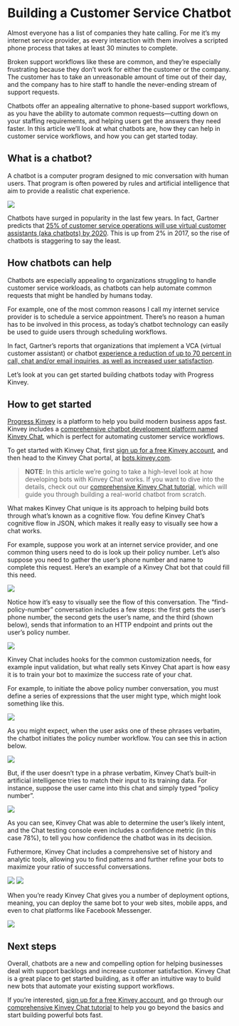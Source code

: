 # Building a Customer Service Chatbot

Almost everyone has a list of companies they hate calling. For me it’s my internet service provider, as every interaction with them involves a scripted phone process that takes at least 30 minutes to complete.

Broken support workflows like these are common, and they’re especially frustrating because they don’t work for either the customer or the company. The customer has to take an unreasonable amount of time out of their day, and the company has to hire staff to handle the never-ending stream of support requests.

Chatbots offer an appealing alternative to phone-based support workflows, as you have the ability to automate common requests—cutting down on your staffing requirements, and helping users get the answers they need faster. In this article we’ll look at what chatbots are, how they can help in customer service workflows, and how you can get started today.

## What is a chatbot?

A chatbot is a computer program designed to mic conversation with human users. That program is often powered by rules and artificial intelligence that aim to provide a realistic chat experience.

![](chatbot.gif)

Chatbots have surged in popularity in the last few years. In fact, Gartner predicts that [25% of customer service operations will use virtual customer assistants (aka chatbots) by 2020](https://www.gartner.com/en/newsroom/press-releases/2018-02-19-gartner-says-25-percent-of-customer-service-operations-will-use-virtual-customer-assistants-by-2020). This is up from 2% in 2017, so the rise of chatbots is staggering to say the least.

## How chatbots can help

Chatbots are especially appealing to organizations struggling to handle customer service workloads, as chatbots can help automate common requests that might be handled by humans today.

For example, one of the most common reasons I call my internet service provider is to schedule a service appointment. There’s no reason a human has to be involved in this process, as today’s chatbot technology can easily be used to guide users through scheduling workflows.

In fact, Gartner’s reports that organizations that implement a VCA (virtual customer assistant) or chatbot [experience a reduction of up to 70 percent in call, chat and/or email inquiries, as well as increased user satisfaction](https://www.gartner.com/en/newsroom/press-releases/2018-02-19-gartner-says-25-percent-of-customer-service-operations-will-use-virtual-customer-assistants-by-2020).

Let’s look at you can get started building chatbots today with Progress Kinvey.

## How to get started

[Progress Kinvey](https://www.progress.com/kinvey) is a platform to help you build modern business apps fast. Kinvey includes a [comprehensive chatbot development platform named Kinvey Chat](https://www.progress.com/kinvey/chat), which is perfect for automating customer service workflows.

To get started with Kinvey Chat, first [sign up for a free Kinvey account](https://console.kinvey.com/sign-up), and then head to the Kinvey Chat portal, at [bots.kinvey.com](https://bots.kinvey.com).

> **NOTE**: In this article we’re going to take a high-level look at how developing bots with Kinvey Chat works. If you want to dive into the details, check out our [comprehensive Kinvey Chat tutorial](https://www.progress.com/kinvey/chat/chatbot-tutorial-intro), which will guide you through building a real-world chatbot from scratch.

What makes Kinvey Chat unique is its approach to helping build bots through what’s known as a cognitive flow. You define Kinvey Chat’s cognitive flow in JSON, which makes it really easy to visually see how a chat works.

For example, suppose you work at an internet service provider, and one common thing users need to do is look up their policy number. Let’s also suppose you need to gather the user’s phone number and name to complete this request. Here’s an example of a Kinvey Chat bot that could fill this need.

![](policy-number-bot.png)

Notice how it’s easy to visually see the flow of this conversation. The “find-policy-number” conversation includes a few steps: the first gets the user’s phone number, the second gets the user’s name, and the third (shown below), sends that information to an HTTP endpoint and prints out the user’s policy number.

![](policy-number-bot-2.png)

Kinvey Chat includes hooks for the common customization needs, for example input validation, but what really sets Kinvey Chat apart is how easy it is to train your bot to maximize the success rate of your chat.

For example, to initiate the above policy number conversation, you must define a series of expressions that the user might type, which might look something like this.

![](chatbot-training.png)

As you might expect, when the user asks one of these phrases verbatim, the chatbot initiates the policy number workflow. You can see this in action below.

![](flow.gif)

But, if the user doesn’t type in a phrase verbatim, Kinvey Chat’s built-in artificial intelligence tries to match their input to its training data. For instance, suppose the user came into this chat and simply typed “policy number”.

![](ai.png)

As you can see, Kinvey Chat was able to determine the user’s likely intent, and the Chat testing console even includes a confidence metric (in this case 78%), to tell you how confidence the chatbot was in its decision. 

Futhermore, Kinvey Chat includes a comprehensive set of history and analytic tools, allowing you to find patterns and further refine your bots to maximize your ratio of successful conversations.

![](history.png)
![](analytics.png)

When you’re ready Kinvey Chat gives you a number of deployment options, meaning, you can deploy the same bot to your web sites, mobile apps, and even to chat platforms like Facebook Messenger.

![](publishing.png)

## Next steps

Overall, chatbots are a new and compelling option for helping businesses deal with support backlogs and increase customer satisfaction. Kinvey Chat is a great place to get started building, as it offer an intuitive way to build new bots that automate your existing support workflows.

If you’re interested, [sign up for a free Kinvey account](https://console.kinvey.com/sign-up), and go through our [comprehensive Kinvey Chat tutorial](https://www.progress.com/kinvey/chat/chatbot-tutorial-intro) to help you go beyond the basics and start building powerful bots fast.
